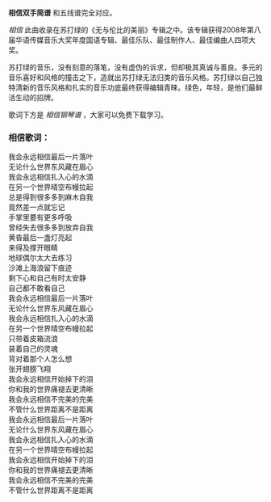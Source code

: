 

**相信双手简谱** 和五线谱完全对应。

_相信_ 此曲收录在苏打绿的《无与伦比的美丽》专辑之中。该专辑获得2008年第八届华语传媒音乐大奖年度国语专辑、最佳乐队、最佳制作人、最佳编曲人四项大奖。

苏打绿的音乐，没有刻意的落笔，没有虚伪的诉求，但却极其真诚与善良。多元的音乐喜好和风格的撞击之下，造就出苏打绿无法归类的音乐风格。苏打绿以自己独特清新的音乐风格和扎实的音乐功底最终获得编辑青睐。绿色，年轻，是他们最鲜活生动的招牌。

歌词下方是 _相信钢琴谱_ ，大家可以免费下载学习。

### 相信歌词：

我会永远相信最后一片落叶  
无论什么世界东风藏在眉心  
我会永远相信扎入心的水滴  
在另一个世界晴空布幔拉起  
总是得到很多多到麻木自我  
竟然差一点就忘记  
手掌里要有更多呼吸  
曾经失去很多多到放弃自我  
黄昏最后一盏灯亮起  
来得及撑开眼睛  
地球偶尔太大去练习  
沙滩上海浪留下痕迹  
剩下心和自己有时太安静  
自己都不敢看自己  
我会永远相信最后一片落叶  
无论什么世界东风藏在眉心  
我会永远相信扎入心的水滴  
在另一个世界晴空布幔拉起  
只带着皮箱流浪  
装着自己的灵魂  
背对着那个人怎么想  
张开翅膀飞翔  
我会永远相信开始掉下的泪  
你和我的世界痛褪去更清晰  
我会永远相信不完美的完美  
不管什么世界距离不是距离  
我会永远相信最后一片落叶  
无论什么世界东风藏在眉心  
我会永远相信扎入心的水滴  
在另一个世界晴空布幔拉起  
我会永远相信开始掉下的泪  
你和我的世界痛褪去更清晰  
我会永远相信不完美的完美  
不管什么世界距离不是距离

